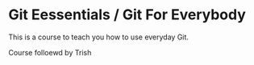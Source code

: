 ﻿# Git Eessentials / Git For Everybody

This is a course to teach you how to use everyday Git.

Course folloewd by Trish

